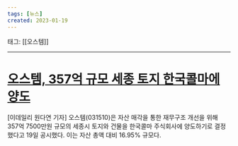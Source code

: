 ```yaml
---
tags: [뉴스]
created: 2023-01-19
---
```


태그: [[오스템]]

___

# [오스템, 357억 규모 세종 토지 한국콜마에 양도](https://n.news.naver.com/article/018/0005409363?sid=101)

[이데일리 원다연 기자] 오스템(031510)은 자산 매각을 통한 재무구조 개선을 위해 357억 7500만원 규모의 세종시 토지와 건물을 한국콜마 주식회사에 양도하기로 결정했다고 19일 공시했다. 이는 자산 총액 대비 16.95% 규모다.
